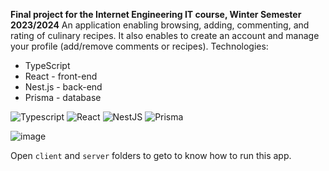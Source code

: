 **Final project for the Internet Engineering IT course, Winter Semester 2023/2024**
An application enabling browsing, adding, commenting, and rating of culinary recipes.
It also enables to create an account and manage your profile (add/remove comments or recipes).
Technologies:
 - TypeScript
 - React - front-end
 - Nest.js - back-end
 - Prisma - database


![Typescript](https://img.shields.io/badge/Typescript-007acc?style=for-the-badge&labelColor=black&logo=typescript&logoColor=007acc) 
![React](https://img.shields.io/badge/-React-61DBFB?style=for-the-badge&labelColor=black&logo=react&logoColor=61DBFB) 
![NestJS](https://img.shields.io/badge/nestjs-%23E0234E.svg?style=for-the-badge&logo=nestjs&logoColor=white)
![Prisma](https://img.shields.io/badge/Prisma-3982CE?style=for-the-badge&logo=Prisma&logoColor=white)

![image](https://github.com/askull0/CookingWebApp/assets/96913669/07e95852-a1db-44bb-8b66-0cbbdfd13371)

Open `client` and `server` folders to geto to know how to run this app.
